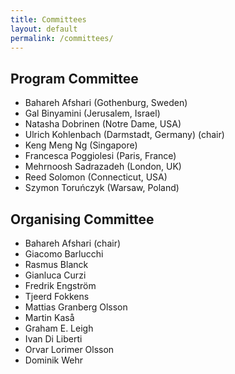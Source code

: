```yaml
---
title: Committees
layout: default
permalink: /committees/
---
```


## Program Committee

- Bahareh Afshari (Gothenburg, Sweden)
- Gal Binyamini (Jerusalem, Israel)
- Natasha Dobrinen (Notre Dame, USA)
- Ulrich Kohlenbach (Darmstadt, Germany) (chair)
- Keng Meng Ng (Singapore)
- Francesca Poggiolesi (Paris, France)
- Mehrnoosh Sadrazadeh (London, UK)
- Reed Solomon (Connecticut, USA)
- Szymon Toruńczyk (Warsaw, Poland)

## Organising Committee

- Bahareh Afshari (chair)
- Giacomo Barlucchi
- Rasmus Blanck
- Gianluca Curzi
- Fredrik Engström
- Tjeerd Fokkens
- Mattias Granberg Olsson
- Martin Kaså
- Graham E. Leigh
- Ivan Di Liberti
- Orvar Lorimer Olsson
- Dominik Wehr
